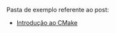 Pasta de exemplo referente ao post: 
* [Introdução ao CMake](https://vndmtrx.github.io/blog/introducao-cmake/)
